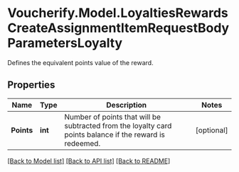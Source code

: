 # Voucherify.Model.LoyaltiesRewardsCreateAssignmentItemRequestBodyParametersLoyalty
Defines the equivalent points value of the reward.

## Properties

Name | Type | Description | Notes
------------ | ------------- | ------------- | -------------
**Points** | **int** | Number of points that will be subtracted from the loyalty card points balance if the reward is redeemed. | [optional] 

[[Back to Model list]](../../README.md#documentation-for-models) [[Back to API list]](../../README.md#documentation-for-api-endpoints) [[Back to README]](../../README.md)

